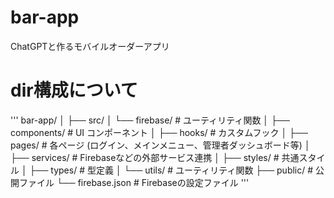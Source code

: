 # bar-app
ChatGPTと作るモバイルオーダーアプリ

# dir構成について

'''
bar-app/
│
├── src/
│   └── firebase/    # ユーティリティ関数
│   ├── components/  # UI コンポーネント
│   ├── hooks/       # カスタムフック
│   ├── pages/       # 各ページ (ログイン、メインメニュー、管理者ダッシュボード等)
│   ├── services/    # Firebaseなどの外部サービス連携
│   ├── styles/      # 共通スタイル
│   ├── types/       # 型定義
│   └── utils/       # ユーティリティ関数
├── public/          # 公開ファイル
└── firebase.json    # Firebaseの設定ファイル
'''